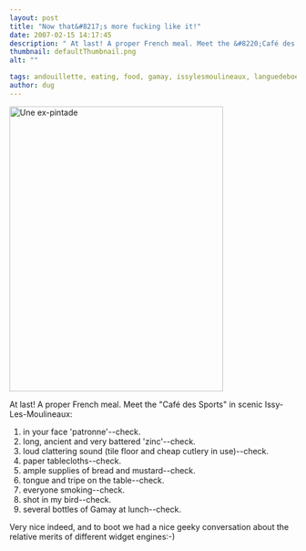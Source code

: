 ```yaml
---
layout: post
title: "Now that&#8217;s more fucking like it!"
date: 2007-02-15 14:17:45
description: " At last! A proper French meal. Meet the &#8220;Café des Sports&#8221; in scenic Issy-Les-Moulineaux --  in your face &#8216;patronne&#8217;&#8212;check. long, ancient and very battered &#8216;zinc&#8217;&#8212;check. loud clattering sound (tile floor and cheap cutlery in use)&#8212;check. paper tablecloths&#8212;check. ample supplies of&#8230;"
thumbnail: defaultThumbnail.png
alt: ""

tags: andouillette, eating, food, gamay, issylesmoulineaux, languedeboeuf, paris, pintade
author: dug
---
```


<p><a href="http://www.flickr.com/photos/bozo/390078802/" title="It's a bloody ex-pintade :-)"><img src="http://farm1.static.flickr.com/177/390078802_5f2123fe63.jpg" width="375" height="500" alt="Une ex-pintade" /></a></p>

<p>At last! A proper French meal. Meet the "Café des Sports" in scenic Issy-Les-Moulineaux:</p>

<ol>
<li>in your face 'patronne'--check.</li>
<li>long, ancient and very battered 'zinc'--check.</li>
<li>loud clattering sound (tile floor and cheap cutlery in use)--check.</li>
<li>paper tablecloths--check.</li>
<li>ample supplies of bread and mustard--check.</li>
<li>tongue and tripe on the table--check.</li>
<li>everyone smoking--check.</li>
<li>shot in my bird--check.</li>
<li>several bottles of Gamay at lunch--check.</li>
</ol>

<p>Very nice indeed, and to boot we had a nice geeky conversation about the relative merits of different widget engines:-)</p>
